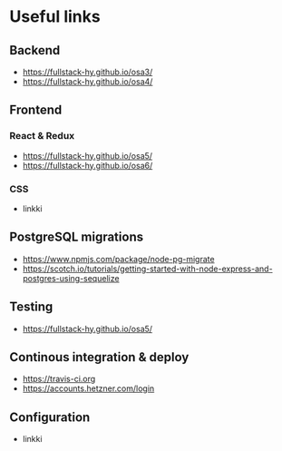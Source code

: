 # Useful links
## Backend
* https://fullstack-hy.github.io/osa3/
* https://fullstack-hy.github.io/osa4/
## Frontend
### React & Redux
* https://fullstack-hy.github.io/osa5/
* https://fullstack-hy.github.io/osa6/
### CSS
* linkki
## PostgreSQL migrations  
* https://www.npmjs.com/package/node-pg-migrate
* https://scotch.io/tutorials/getting-started-with-node-express-and-postgres-using-sequelize
## Testing
* https://fullstack-hy.github.io/osa5/
## Continous integration & deploy
* https://travis-ci.org
* https://accounts.hetzner.com/login
## Configuration
* linkki